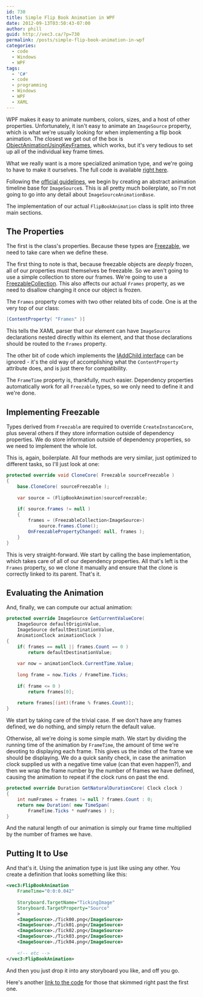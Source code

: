 ```yaml
---
id: 730
title: Simple Flip Book Animation in WPF
date: 2012-09-13T03:50:43-07:00
author: phill
guid: http://vec3.ca/?p=730
permalink: /posts/simple-flip-book-animation-in-wpf
categories:
  - code
  - Windows
  - WPF
tags:
  - 'C#'
  - code
  - programming
  - Windows
  - WPF
  - XAML
---
```

WPF makes it easy to animate numbers, colors, sizes, and a host of other properties. Unfortunately, it isn't easy to animate an `ImageSource` property, which is what we're usually looking for when implementing a flip book animation. The closest we get out of the box is [ObjectAnimationUsingKeyFrames](http://msdn.microsoft.com/en-us/library/system.windows.media.animation.objectanimationusingkeyframes.aspx), which works, but it's very tedious to set up all of the individual key frame times.

What we really want is a more specialized animation type, and we're going to have to make it ourselves. The full code is available [right here](/assets/bits/FlipBookAnimation.cs).

Following the [official guidelines](http://msdn.microsoft.com/en-us/library/aa970564.aspx), we begin by creating an abstract animation timeline base for `ImageSource`s. This is all pretty much boilerplate, so I'm not going to go into any detail about `ImageSourceAnimationBase`.

The implementation of our actual `FlipBookAnimation` class is split into three main sections.

## The Properties

The first is the class's properties. Because these types are [Freezable](http://msdn.microsoft.com/en-us/library/ms750509.aspx), we need to take care when we define these.

The first thing to note is that, because freezable objects are _deeply_ frozen, all of our properties must themselves be freezable. So we aren't going to use a simple collection to store our frames. We're going to use a [FreezableCollection<T>](http://msdn.microsoft.com/en-us/library/vstudio/aa346595(v=vs.90).aspx). This also affects our actual `Frames` property, as we need to disallow changing it once our object is frozen.

The `Frames` property comes with two other related bits of code. One is at the very top of our class:

```csharp
[ContentProperty( "Frames" )]
```

This tells the XAML parser that our element can have `ImageSource` declarations nested directly within its element, and that those declarations should be routed to the `Frames` property.

The other bit of code which implements the [IAddChild interface](http://msdn.microsoft.com/en-us/library/vstudio/system.windows.markup.iaddchild(v=vs.90).aspx) can be ignored - it's the old way of accomplishing what the `ContentProperty` attribute does, and is just there for compatibility.

The `FrameTime` property is, thankfully, much easier. Dependency properties automatically work for all `Freezable` types, so we only need to define it and we're done.

## Implementing Freezable

Types derived from `Freezable` are required to override `CreateInstanceCore`, plus several others if they store information outside of dependency properties. We do store information outside of dependency properties, so we need to implement the whole lot.

This is, again, boilerplate. All four methods are very similar, just optimized to different tasks, so I'll just look at one:

```csharp
protected override void CloneCore( Freezable sourceFreezable )
{
    base.CloneCore( sourceFreezable );
 
    var source = (FlipBookAnimation)sourceFreezable;
 
    if( source.frames != null )
    {
        frames = (FreezableCollection<ImageSource>)
            source.frames.Clone();
        OnFreezablePropertyChanged( null, frames );
    }
}
```

This is very straight-forward. We start by calling the base implementation, which takes care of all of our dependency properties. All that's left is the `Frames` property, so we clone it manually and ensure that the clone is correctly linked to its parent. That's it.

## Evaluating the Animation

And, finally, we can compute our actual animation:

```csharp
protected override ImageSource GetCurrentValueCore(
    ImageSource defaultOriginValue,
    ImageSource defaultDestinationValue,
    AnimationClock animationClock )
{
    if( frames == null || frames.Count == 0 )
        return defaultDestinationValue;
 
    var now = animationClock.CurrentTime.Value;
 
    long frame = now.Ticks / FrameTime.Ticks;
 
    if( frame <= 0 )
        return frames[0];
 
    return frames[(int)(frame % frames.Count)];
}
```

We start by taking care of the trivial case. If we don't have any frames defined, we do nothing, and simply return the default value.

Otherwise, all we're doing is some simple math. We start by dividing the running time of the animation by `FrameTime`, the amount of time we're devoting to displaying each frame. This gives us the index of the frame we should be displaying. We do a quick sanity check, in case the animation clock supplied us with a negative time value (can that even happen?), and then we wrap the frame number by the number of frames we have defined, causing the animation to repeat if the clock runs on past the end.

```csharp
protected override Duration GetNaturalDurationCore( Clock clock )
{
    int numFrames = frames != null ? frames.Count : 0;
    return new Duration( new TimeSpan(
        FrameTime.Ticks * numFrames ) );
}
```

And the natural length of our animation is simply our frame time multiplied by the number of frames we have.

## Putting It to Use

And that's it. Using the animation type is just like using any other. You create a definition that looks something like this:

```xml
<vec3:FlipBookAnimation
    FrameTime="0:0:0.042"
 
    Storyboard.TargetName="TickingImage"
    Storyboard.TargetProperty="Source"
    >                            
    <ImageSource>./Tick00.png</ImageSource>
    <ImageSource>./Tick01.png</ImageSource>
    <ImageSource>./Tick02.png</ImageSource>
    <ImageSource>./Tick03.png</ImageSource>
    <ImageSource>./Tick04.png</ImageSource>
 
    <!-- etc -->
</vec3:FlipBookAnimation>
```

And then you just drop it into any storyboard you like, and off you go.

Here's another [link to the code](/assets/bits/FlipBookAnimation.cs) for those that skimmed right past the first one.